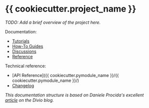 # {{ cookiecutter.project_name }}

_TODO: Add a brief overview of the project here._


Documentation:

- [Tutorials](tutorials.md)
- [How-To Guides](how_to_guides.md)
- [Discussions](discussions.md)
- [Reference](reference.md)


Technical reference:

- [API Reference]({{ cookiecutter.pymodule_name }}/{{ cookiecutter.pymodule_name }}/)
- [Changelog](CHANGELOG.md)


_This documentation structure is based on Daniele Procida's excellent [article](https://www.divio.com/blog/documentation/) on the Divio blog._
